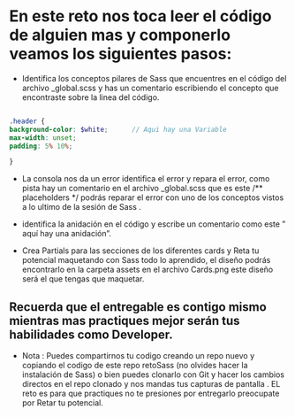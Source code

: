 # En este reto nos toca leer el código de alguien mas y componerlo veamos los siguientes pasos:

  - Identifica los conceptos pilares de Sass que encuentres en el código del archivo _global.scss  y has un comentario escribiendo el concepto que encontraste sobre la linea del código.


  ```scss

  .header {
  background-color: $white;      // Aqui hay una Variable 
  max-width: unset;
  padding: 5% 10%;
  
  }

  ```

  - La consola nos da un error identifica el error y repara el error, como pista hay un comentario en el  archivo _global.scss que es este /** placeholders */  podrás reparar el error con uno de los conceptos vistos a lo ultimo de la sesión de Sass .

  - identifica la anidación en el código y escribe un comentario como este  ” aquí hay una anidación”.

  - Crea Partials para las secciones de los diferentes cards y Reta tu potencial maquetando con Sass todo lo aprendido, el  diseño podrás encontrarlo en la carpeta assets en el archivo Cards.png este diseño será el que tengas que maquetar.




## Recuerda que el entregable es contigo mismo mientras mas practiques mejor serán tus habilidades como Developer.


- Nota : Puedes compartirnos tu codigo creando un repo nuevo y copiando el codigo de este repo retoSass (no olvides hacer la instalación de Sass) o bien puedes clonarlo con Git y hacer los cambios directos en el repo clonado y nos mandas tus capturas de pantalla . EL reto es para que practiques no te presiones por entregarlo preocupate por Retar tu potencial.



